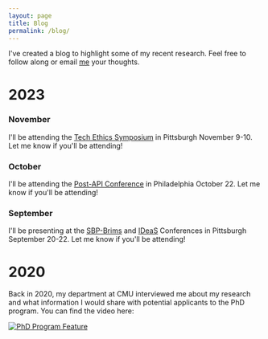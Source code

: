 ```yaml
---
layout: page
title: Blog
permalink: /blog/
---
```


I've created a blog to highlight some of my recent research. Feel free to follow along or email [me](mailto:csowa@andrew.cmu.edu) your thoughts.

# 2023

### November
I'll be attending the [Tech Ethics Symposium](https://www.duq.edu/research/centers-and-institutes/grefenstette-center/grefenstette-symposium.php) in Pittsburgh November 9-10. Let me know if you'll be attending!

### October
I'll be attending the [Post-API Conference](https://sites.google.com/umich.edu/postapiconference/home) in Philadelphia October 22. Let me know if you'll be attending!

### September

I'll be presenting at the [SBP-Brims](https://sbp-brims.org/2023/) and [IDeaS](https://www.cmu.edu/ideas-social-cybersecurity/events/conference-index.html) Conferences in Pittsburgh September 20-22. Let me know if you'll be attending!

# 2020

Back in 2020, my department at CMU interviewed me about my research and what information I would share with potential applicants to the PhD program. You can find the video here:

[![PhD Program Feature](https://markdown-videos-api.jorgenkh.no/url?url=https%3A%2F%2Fwww.youtube.com%2Fwatch%3Fv%3DOWnpGMSsIB4)](https://www.youtube.com/watch?v=OWnpGMSsIB4)

